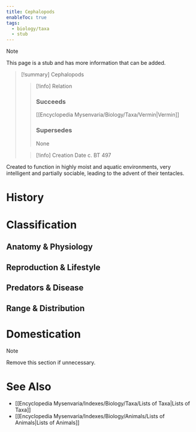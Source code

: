 ```yaml
---
title: Cephalopods
enableToc: true
tags:
  - biology/taxa
  - stub
---
```


> [!note]
> This page is a stub and has more information that can be added.

> [!summary] Cephalopods
> > [!info] Relation
> > ### Succeeds
> > [[Encyclopedia Mysenvaria/Biology/Taxa/Vermin|Vermin]]
> > ### Supersedes
> > None
>
> > [!info] Creation Date
> > c. BT 497

Created to function in highly moist and aquatic environments, very intelligent and partially sociable, leading to the advent of their tentacles.
# History

# Classification
## Anatomy & Physiology

## Reproduction & Lifestyle

## Predators & Disease

## Range & Distribution

# Domestication

> [!note]
> Remove this section if unnecessary.
# See Also
- [[Encyclopedia Mysenvaria/Indexes/Biology/Taxa/Lists of Taxa|Lists of Taxa]]
- [[Encyclopedia Mysenvaria/Indexes/Biology/Animals/Lists of Animals|Lists of Animals]]
